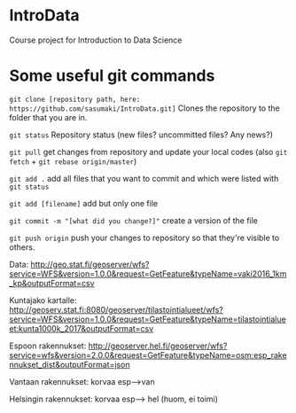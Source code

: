 # IntroData
Course project for Introduction to Data Science

# Some useful git commands

`git clone [repository path, here: https://github.com/sasumaki/IntroData.git]` Clones the repository to the folder that you are in.

`git status` Repository status (new files? uncommitted files? Any news?)

`git pull` get changes from repository and update your local codes (also `git fetch` + `git rebase origin/master`)

`git add .` add all files that you want to commit and which were listed with `git status`

`git add [filename]` add but only one file

`git commit -m "[what did you change?]"` create a version of the file

`git push origin` push your changes to repository so that they're visible to others.

Data: http://geo.stat.fi/geoserver/wfs?service=WFS&version=1.0.0&request=GetFeature&typeName=vaki2016_1km_kp&outputFormat=csv

Kuntajako kartalle: http://geoserv.stat.fi:8080/geoserver/tilastointialueet/wfs?service=WFS&version=1.0.0&request=GetFeature&typeName=tilastointialueet:kunta1000k_2017&outputFormat=csv

Espoon rakennukset: http://geoserver.hel.fi/geoserver/wfs?service=wfs&version=2.0.0&request=GetFeature&typeName=osm:esp_rakennukset_dist&outputFormat=json

Vantaan rakennukset: korvaa esp-->van

Helsingin rakennukset: korvaa esp--> hel (huom, ei toimi)
